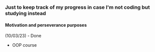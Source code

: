 ### Just to keep track of my progress in case I'm not coding but studying instead
#### Motivation and perseverance purposes

(10/03/23) - Done
* OOP course 